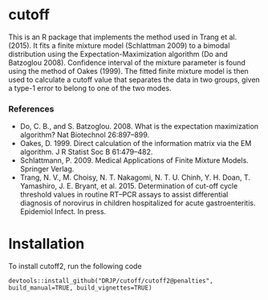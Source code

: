 # cutoff

This is an R package that implements the method used in Trang et al. (2015). It fits a finite mixture model (Schlattman 2009)
to a bimodal distribution using the Expectation-Maximization algorithm (Do and Batzoglou 2008). Confidence interval of the
mixture parameter is found using the method of Oakes (1999). The fitted finite mixture model is then used to calculate a cutoff
value that separates the data in two groups, given a type-1 error to belong to one of the two modes.

### References
* Do, C. B., and S. Batzoglou. 2008. What is the expectation maximization algorithm? Nat Biotechnol 26:897–899.
* Oakes, D. 1999. Direct calculation of the information matrix via the EM algorithm. J R Statist Soc B 61:479–482.
* Schlattmann, P. 2009. Medical Applications of Finite Mixture Models. Springer Verlag.
* Trang, N. V., M. Choisy, N. T. Nakagomi, N. T. U. Chinh, Y. H. Doan, T. Yamashiro, J. E. Bryant, et al. 2015. Determination of
cut-off cycle threshold values in routine RT–PCR assays to assist differential diagnosis of norovirus in children hospitalized
for acute gastroenteritis. Epidemiol Infect. In press.

# Installation
To install cutoff2, run the following code

``` devtools::install_github("DRJP/cutoff/cutoff2@penalties", build_manual=TRUE, build_vignettes=TRUE) ```
